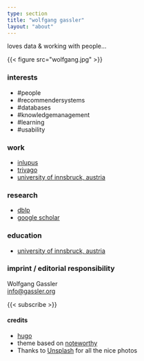```yaml
---
type: section
title: "wolfgang gassler"
layout: "about"
---
```


loves data & working with people...

{{< figure src="wolfgang.jpg" >}}

### interests
* #people
* #recommendersystems
* #databases
* #knowledgemanagement
* #learning
* #usability

### work
* [inlupus](https://inlupus.at)
* [trivago](https://company.trivago.com)
* [university of innsbruck, austria](https://dbis-informatik.uibk.ac.at)

### research
* [dblp](https://dblp.uni-trier.de/pers/hd/g/Gassler:Wolfgang.html)
* [google scholar](https://scholar.google.com/citations?user=NjS_p2QAAAAJ)

### education
* [university of innsbruck, austria](https://informatik.uibk.ac.at)

### imprint / editorial responsibility
Wolfgang Gassler  
info@gassler.org

{{< subscribe >}}

#### credits
* [hugo](https://github.com/gohugoio)
* theme based on [noteworthy](https://github.com/kimcc/hugo-theme-noteworthy/)
* Thanks to [Unsplash](https://unsplash.com/) for all the nice photos